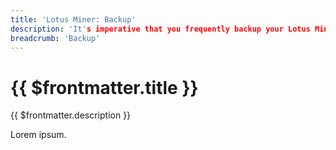 ```yaml
---
title: 'Lotus Miner: Backup'
description: 'It's imperative that you frequently backup your Lotus Miner. This page walks you through how to backup your Lotus Miner, and also how to restore your backup.'
breadcrumb: 'Backup'
---
```


# {{ $frontmatter.title }}

{{ $frontmatter.description }}

Lorem ipsum.